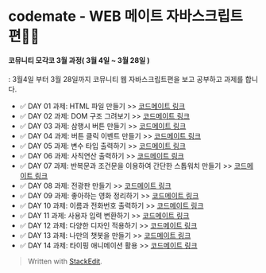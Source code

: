 # codemate - WEB 메이트 자바스크립트 편👩‍💻

#### 코뮤니티 모각코 3월 과정( 3월 4일 ~ 3월 28일 )

: 3월4일 부터 3월 28일까지 코뮤니티 웹 자바스크립트편을 보고 공부하고 과제를 합니다.

- ✅ DAY 01 과제: HTML 파일 만들기 >> [코드메이트 링크](https://codemate.kr/@oh29/자바스크립트-편-DAY-01)
- ✅ DAY 02 과제: DOM 구조 그려보기 >> [코드메이트 링크](https://codemate.kr/@oh29/자바스크립트-편-DAY-02)
- ✅ DAY 03 과제: 삼행시 버튼 만들기 >> [코드메이트 링크](https://codemate.kr/@oh29/자바스크립트-편-DAY-03)
- ✅ DAY 04 과제: 버튼 클릭 이벤트 만들기 >> [코드메이트 링크](https://codemate.kr/@oh29/자바스크립트-편-DAY-04)
- ✅ DAY 05 과제: 변수 타입 출력하기 >> [코드메이트 링크](https://codemate.kr/@oh29/자바스크립트-편-DAY-05)
- ✅ DAY 06 과제: 사칙연산 출력하기 >> [코드메이트 링크](https://codemate.kr/@oh29/자바스크립트-편-DAY-06)
- ✅ DAY 07 과제: 반복문과 조건문을 이용하여 간단한 스톱워치 만들기 >> [코드메이트 링크](https://codemate.kr/@oh29/자바스크립트-편-DAY-07)
- ✅ DAY 08 과제: 전광판 만들기 >> [코드메이트 링크](https://codemate.kr/@oh29/자바스크립트-편-DAY-08)
- ✅ DAY 09 과제: 좋아하는 영화 정리하기 >> [코드메이트 링크](https://codemate.kr/@oh29/자바스크립트-편-DAY-09)
- ✅ DAY 10 과제: 이름과 전화번호 출력하기 >> [코드메이트 링크](https://codemate.kr/@oh29/자바스크립트-편-DAY-10)
- ✅ DAY 11 과제: 사용자 입력 변환하기 >> [코드메이트 링크](https://codemate.kr/@oh29/자바스크립트-편-DAY-11)
- ✅ DAY 12 과제: 다양한 디자인 적용하기 >> [코드메이트 링크](https://codemate.kr/@oh29/자바스크립트-편-DAY-12)
- ✅ DAY 13 과제: 나만의 챗봇을 만들기 >> [코드메이트 링크](https://codemate.kr/@oh29/자바스크립트-편-DAY-13)
- ✅ DAY 14 과제: 타이핑 애니메이션 활용 >> [코드메이트 링크](https://codemate.kr/@oh29/자바스크립트-편-DAY-14)

> Written with [StackEdit](https://stackedit.io/).
